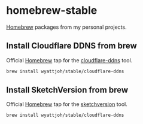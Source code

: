 # homebrew-stable

[Homebrew](https://brew.sh) packages from my personal projects.

## Install Cloudflare DDNS from brew

Official [Homebrew](https://brew.sh) tap for the [cloudflare-ddns](https://github.com/wyattjoh/cloudflare-ddns/) tool.

```sh
brew install wyattjoh/stable/cloudflare-ddns
```

## Install SketchVersion from brew

Official [Homebrew](https://brew.sh) tap for the [sketchversion](https://github.com/wyattjoh/sketchversion/) tool.

```sh
brew install wyattjoh/stable/cloudflare-ddns
```